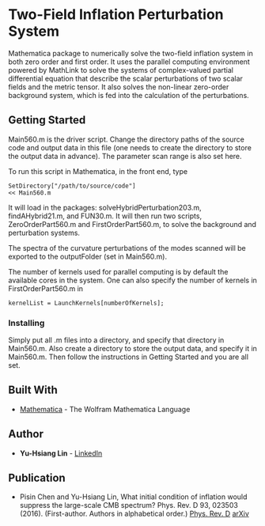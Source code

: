 # Two-Field Inflation Perturbation System

Mathematica package to numerically solve the two-field inflation system in both zero order and first order. It uses the parallel computing environment powered by MathLink to solve the systems of complex-valued partial differential equation that describe the scalar perturbations of two scalar fields and the metric tensor. It also solves the non-linear zero-order background system, which is fed into the calculation of the perturbations.

## Getting Started

Main560.m is the driver script. Change the directory paths of the source code and output data in this file (one needs to create the directory to store the output data in advance). The parameter scan range is also set here.

To run this script in Mathematica, in the front end, type

```
SetDirectory["/path/to/source/code"]
<< Main560.m
```

It will load in the packages: solveHybridPerturbation203.m, findAHybrid21.m, and FUN30.m. It will then run two scripts, ZeroOrderPart560.m and FirstOrderPart560.m, to solve the background and perturbation systems.

The spectra of the curvature perturbations of the modes scanned will be exported to the outputFolder (set in Main560.m).

The number of kernels used for parallel computing is by default the available cores in the system. One can also specify the number of kernels in FirstOrderPart560.m in

```
kernelList = LaunchKernels[numberOfKernels];
```

### Installing

Simply put all .m files into a directory, and specify that directory in Main560.m. Also create a directory to store the output data, and specify it in Main560.m. Then follow the instructions in Getting Started and you are all set.

## Built With

* [Mathematica](https://www.wolfram.com/mathematica/) - The Wolfram Mathematica Language

## Author

* **Yu-Hsiang Lin** - [LinkedIn](https://www.linkedin.com/in/yhl2997925/)

## Publication

* Pisin Chen and Yu-Hsiang Lin, What initial condition of inflation would suppress the large-scale CMB spectrum? Phys. Rev. D 93, 023503 (2016). (First-author. Authors in alphabetical order.) [Phys. Rev. D](https://journals.aps.org/prd/abstract/10.1103/PhysRevD.93.023503) [arXiv](https://arxiv.org/abs/1505.05980)
